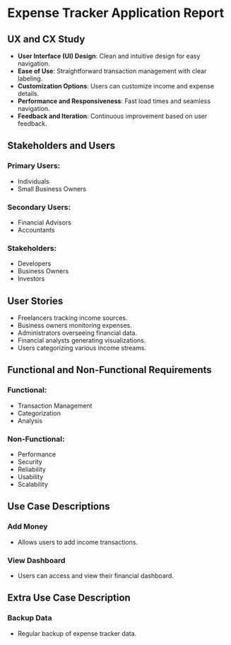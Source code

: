 # Expense Tracker Application Report

## UX and CX Study
- **User Interface (UI) Design**: Clean and intuitive design for easy navigation.
- **Ease of Use**: Straightforward transaction management with clear labeling.
- **Customization Options**: Users can customize income and expense details.
- **Performance and Responsiveness**: Fast load times and seamless navigation.
- **Feedback and Iteration**: Continuous improvement based on user feedback.

## Stakeholders and Users
### Primary Users:
- Individuals
- Small Business Owners
### Secondary Users:
- Financial Advisors
- Accountants
### Stakeholders:
- Developers
- Business Owners
- Investors

## User Stories
- Freelancers tracking income sources.
- Business owners monitoring expenses.
- Administrators overseeing financial data.
- Financial analysts generating visualizations.
- Users categorizing various income streams.

## Functional and Non-Functional Requirements
### Functional:
- Transaction Management
- Categorization
- Analysis
### Non-Functional:
- Performance
- Security
- Reliability
- Usability
- Scalability

## Use Case Descriptions
### Add Money
- Allows users to add income transactions.
### View Dashboard
- Users can access and view their financial dashboard.

## Extra Use Case Description
### Backup Data
- Regular backup of expense tracker data.
